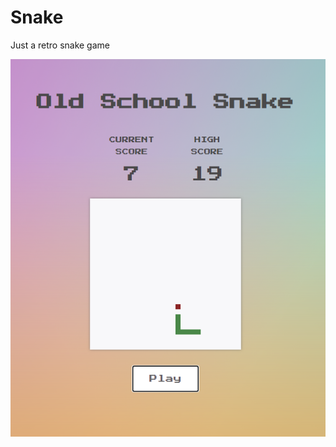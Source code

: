 # Snake
Just a retro snake game

![Retro snake game screenshot](https://github.com/mackraw/snake/blob/main/Screenshot.png "Snake Screenshot")
